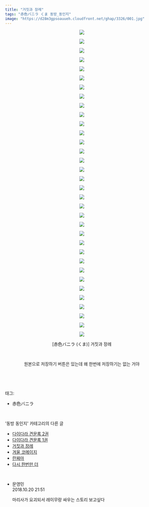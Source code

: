 ```yaml
---
title: "거짓과 장례"
tags: "赤色バニラ くま 동방_동인지"
image: "https://d28m3gpsoauueh.cloudfront.net/ghap/3326/001.jpg"
---
```

<div class="article">
<p style="text-align: center; clear: none; float: none;"><img src="{{ site.imgserver4 }}/ghap/3326/001.jpg"/></p>
<p style="text-align: center; clear: none; float: none;"><img src="{{ site.imgserver4 }}/ghap/3326/002.jpg"/></p>
<p style="text-align: center; clear: none; float: none;"><img src="{{ site.imgserver4 }}/ghap/3326/003.jpg"/></p>
<p style="text-align: center; clear: none; float: none;"><img src="{{ site.imgserver4 }}/ghap/3326/004.jpg"/></p>
<p style="text-align: center; clear: none; float: none;"><img src="{{ site.imgserver4 }}/ghap/3326/005.jpg"/></p>
<p style="text-align: center; clear: none; float: none;"><img src="{{ site.imgserver4 }}/ghap/3326/006.jpg"/></p>
<p style="text-align: center; clear: none; float: none;"><img src="{{ site.imgserver4 }}/ghap/3326/007.jpg"/></p>
<p style="text-align: center; clear: none; float: none;"><img src="{{ site.imgserver4 }}/ghap/3326/008.jpg"/></p>
<p style="text-align: center; clear: none; float: none;"><img src="{{ site.imgserver4 }}/ghap/3326/009.jpg"/></p>
<p style="text-align: center; clear: none; float: none;"><img src="{{ site.imgserver4 }}/ghap/3326/010.jpg"/></p>
<p style="text-align: center; clear: none; float: none;"><img src="{{ site.imgserver4 }}/ghap/3326/011.jpg"/></p>
<p style="text-align: center; clear: none; float: none;"><img src="{{ site.imgserver4 }}/ghap/3326/012.jpg"/></p>
<p style="text-align: center; clear: none; float: none;"><img src="{{ site.imgserver4 }}/ghap/3326/013.jpg"/></p>
<p style="text-align: center; clear: none; float: none;"><img src="{{ site.imgserver4 }}/ghap/3326/014.jpg"/></p>
<p style="text-align: center; clear: none; float: none;"><img src="{{ site.imgserver4 }}/ghap/3326/015.jpg"/></p>
<p style="text-align: center; clear: none; float: none;"><img src="{{ site.imgserver4 }}/ghap/3326/016.jpg"/></p>
<p style="text-align: center; clear: none; float: none;"><img src="{{ site.imgserver4 }}/ghap/3326/017.jpg"/></p>
<p style="text-align: center; clear: none; float: none;"><img src="{{ site.imgserver4 }}/ghap/3326/018.jpg"/></p>
<p style="text-align: center; clear: none; float: none;"><img src="{{ site.imgserver4 }}/ghap/3326/019.jpg"/></p>
<p style="text-align: center; clear: none; float: none;"><img src="{{ site.imgserver4 }}/ghap/3326/020.jpg"/></p>
<p style="text-align: center; clear: none; float: none;"><img src="{{ site.imgserver4 }}/ghap/3326/021.jpg"/></p>
<p style="text-align: center; clear: none; float: none;"><img src="{{ site.imgserver4 }}/ghap/3326/022.jpg"/></p>
<p style="text-align: center; clear: none; float: none;"><img src="{{ site.imgserver4 }}/ghap/3326/023.jpg"/></p>
<p style="text-align: center; clear: none; float: none;"><img src="{{ site.imgserver4 }}/ghap/3326/024.jpg"/></p>
<p style="text-align: center; clear: none; float: none;"><img src="{{ site.imgserver4 }}/ghap/3326/025.jpg"/></p>
<p style="text-align: center; clear: none; float: none;"><img src="{{ site.imgserver4 }}/ghap/3326/026.jpg"/></p>
<p style="text-align: center; clear: none; float: none;"><img src="{{ site.imgserver4 }}/ghap/3326/027.jpg"/></p>
<p style="text-align: center; clear: none; float: none;"><img src="{{ site.imgserver4 }}/ghap/3326/028.jpg"/></p>
<p style="text-align: center; clear: none; float: none;"><img src="{{ site.imgserver4 }}/ghap/3326/029.jpg"/></p>
<p style="text-align: center; clear: none; float: none;"><img src="{{ site.imgserver4 }}/ghap/3326/030.jpg"/></p>
<p style="text-align: center; clear: none; float: none;"><img src="{{ site.imgserver4 }}/ghap/3326/031.jpg"/></p>
<p style="text-align: center; clear: none; float: none;"><img src="{{ site.imgserver4 }}/ghap/3326/032.jpg"/></p>
<p style="text-align: center; clear: none; float: none;"><img src="{{ site.imgserver4 }}/ghap/3326/033.jpg"/></p>
<p style="text-align: center; clear: none; float: none;"><img src="{{ site.imgserver4 }}/ghap/3326/034.jpg"/></p>
<p style="text-align: center; clear: none; float: none;">[赤色バニラ (くま)] 거짓과 장례</p>
<p style="text-align: center; clear: none; float: none;"><br/></p>
<p style="text-align: center; clear: none; float: none;">원본으로 저장하기 버튼은 있는데 왜 한번에 저장하기는 없는 거야</p>
<p><br/></p>
</div><br/>
<div class="tagTrail">
<p>태그: </p>
<ul>
<li>赤色バニラ</li>
</ul>
</div><br/>
<div class="another">
<p>'동방 동인지' 카테고리의 다른 글</p>
<ul>
<li><a href="/ghap_3328">다이다라 견문록 2권</a></li>
<li><a href="/ghap_3327">다이다라 견문록 1권</a></li>
<li><a href="/ghap_3326">거짓과 장례</a></li>
<li><a href="/ghap_3325">겨울 코메이지</a></li>
<li><a href="/ghap_3324">란쨔마</a></li>
<li><a href="/ghap_3323">다시 한번만 더</a></li>
</ul>
</div><br/>
<div class="cb_module cb_fluid">
<div class="cb_wrt cb_profile">
<div class="comment">
<ul>
<li class="cb_thumb_off" id="comment15358949">
<div class="cb_comment_area">
<div class="cb_info_area">
<div class="cb_section">
<span class="cb_nick_name">문영민</span>
</div>
<div class="cb_section">
<span class="cb_date">2018.10.20 21:51 </span>
</div>
</div>
<div class="cb_dsc_comment">
<p class="cb_dsc">
											마리사가 요괴되서 레이무랑 싸우는 스토리 보고싶다
										</p>
</div>
</div></li>
</ul>
</div>
</div><!-- commentList close -->
</div><br/>
